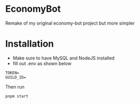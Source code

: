 # EconomyBot

Remake of my original economy-bot project but more simpler

# Installation

- Make sure to have MySQL and NodeJS installed
- fill out .env as shown below

```properties
TOKEN=
GUILD_ID=
```

Then run

```bash
pnpm start
```
